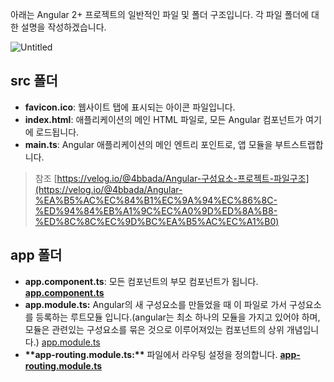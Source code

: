 아래는 Angular 2+ 프로젝트의 일반적인 파일 및 폴더 구조입니다. 각 파일 폴더에 대한 설명을 작성하겠습니다.

![Untitled](https://prod-files-secure.s3.us-west-2.amazonaws.com/89cd0718-8ba3-4487-9bcf-2c37d2ddc1c4/933f41f5-e2d3-4990-96db-f3fb4c863775/Untitled.png)

## src 폴더

- **favicon.ico**: 웹사이트 탭에 표시되는 아이콘 파일입니다.
- **index.html**: 애플리케이션의 메인 HTML 파일로, 모든 Angular 컴포넌트가 여기에 로드됩니다.
- **main.ts**: Angular 애플리케이션의 메인 엔트리 포인트로, 앱 모듈을 부트스트랩합니다.

> 참조 [https://velog.io/@4bbada/Angular-구성요소-프로젝트-파일구조](https://velog.io/@4bbada/Angular-%EA%B5%AC%EC%84%B1%EC%9A%94%EC%86%8C-%ED%94%84%EB%A1%9C%EC%A0%9D%ED%8A%B8-%ED%8C%8C%EC%9D%BC%EA%B5%AC%EC%A1%B0)

## app 폴더

- **app.component.ts**: 모든 컴포넌트의 부모 컴포넌트가 됩니다.
  [**app.component.ts**](https://www.notion.so/app-component-ts-57c5631bbfb242eca3c50190da081a27?pvs=21)
- **app.module.ts:** Angular의 새 구성요소를 만들었을 때 이 파일로 가서 구성요소를 등록하는 루트모듈 입니다.(angular는 최소 하나의 모듈을 가지고 있어야 하며, 모듈은 관련있는 구성요소를 묶은 것으로 이루어져있는 컴포넌트의 상위 개념입니다.)
  [app.module.ts](https://www.notion.so/app-module-ts-cf95569ecfcc44029b8df74e3cfda49a?pvs=21)
- ****************************\*\*****************************app-routing.module.ts:****************************\*\***************************** 파일에서 라우팅 설정을 정의합니다.
  [**app-routing.module.ts**](https://www.notion.so/app-routing-module-ts-9f90462efa434f4ba52d14f7ed8f0cd0?pvs=21)

